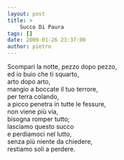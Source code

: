 ```yaml
---
layout: post
title: >
    Succo Di Paura
tags: []
date: 2009-01-26 23:37:00
author: pietro
---
```

Scompari la notte, pezzo dopo pezzo,<br/>ed io buio che ti squarto,<br/>arto dopo arto,<br/>mangio a boccate il tuo terrore,<br/>per terra colando,<br/>a picco penetra in tutte le fessure,<br/>non viene più via,<br/>bisogna romper tutto;<br/>lasciamo questo succo<br/>e perdiamoci nel lutto,<br/>senza più niente da chiedere,<br/>restiamo soli a perdere.
